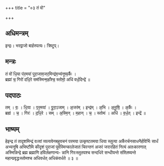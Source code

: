 +++
title = "०३ तं वो"

+++
## अधिमन्त्रम्
इन्द्रः। भरद्वाजो बार्हस्पत्यः। त्रिष्टुप्।

## मन्त्रः
तं वो॑ धि॒या प॑र॒मया॑ पुरा॒जाम॒जर॒मिन्द्र॑म॒भ्य॑नूष्य॒र्कैः ।  
ब्रह्मा॑ च॒ गिरो॑ दधि॒रे सम॑स्मिन्म॒हाँश्च॒ स्तोमो॒ अधि॑ वर्ध॒दिन्द्रे॑ ॥

## पदपाठः
तम् । वः॒ । धि॒या । प॒र॒मया॑ । पु॒रा॒ऽजाम् । अ॒जर॑म् । इन्द्र॑म् । अ॒भि । अ॒नू॒षि॒ । अ॒र्कैः ।  
ब्रह्म॑ । च॒ । गिरः॑ । द॒धि॒रे । सम् । अ॒स्मि॒न् । म॒हान् । च॒ । स्तोमः॑ । अधि॑ । व॒र्ध॒त् । इन्द्रे॑ ॥

## भाष्यम्
हेइन्द्र तं तादृशमिन्द्रं वःत्वां व्यत्ययेनबहुवचनं परमया उत्कृष्टतमया धिया स्तुत्या अर्कैरर्चनसाधनैर्हविर्भिः सार्धं अभ्यनूषि अभिष्टौमि कीदृशं पुराजां पूर्वस्मिन्कालेजातं चिरन्तनं अजरं जरारहितं नित्यं अतःकारणात् अस्मिन्निन्द्रे ब्रह्म ब्रह्माणि हविर्लक्षणान्य- न्नानि गिरःस्तुतयश्च सन्दधिरे सन्धीयन्ते संश्लिष्यन्ते महान्प्रवृद्धःस्तोमश्च अधिवर्धत् अधिकंवर्धते ॥ ३ ॥